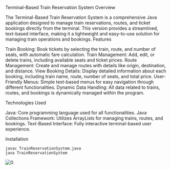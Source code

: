 Terminal-Based Train Reservation System
Overview

The Terminal-Based Train Reservation System is a comprehensive Java application designed to manage train reservations, routes, and ticket bookings directly from the terminal. This version provides a streamlined, text-based interface, making it a lightweight and easy-to-use solution for managing train operations and bookings.
Features

Train Booking: Book tickets by selecting the train, route, and number of seats, with automatic fare calculation.
Train Management: Add, edit, or delete trains, including available seats and ticket prices.
Route Management: Create and manage routes with details like origin, destination, and distance.
View Booking Details: Display detailed information about each booking, including train name, route, number of seats, and total price.
User-Friendly Menus: Simple text-based menus for easy navigation through different functionalities.
Dynamic Data Handling: All data related to trains, routes, and bookings is dynamically managed within the program.

Technologies Used

Java: Core programming language used for all functionalities.
Java Collections Framework: Utilizes ArrayLists for managing trains, routes, and bookings.
Text-Based Interface: Fully interactive terminal-based user experience.

Installation

    javac TrainReservationSystem.java
    java TrainReservationSystem


![0](https://github.com/user-attachments/assets/a33b025c-9ccc-4337-80fb-e89db53e800c)
